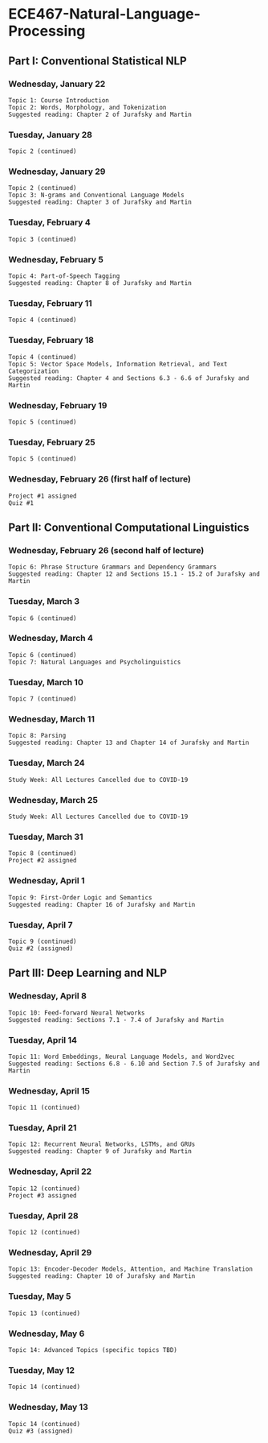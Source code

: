 # ECE467-Natural-Language-Processing

## Part I: Conventional Statistical NLP
###    Wednesday, January 22
    Topic 1: Course Introduction
    Topic 2: Words, Morphology, and Tokenization
    Suggested reading: Chapter 2 of Jurafsky and Martin
###    Tuesday, January 28
    Topic 2 (continued)
###    Wednesday, January 29
    Topic 2 (continued)
    Topic 3: N-grams and Conventional Language Models
    Suggested reading: Chapter 3 of Jurafsky and Martin
###    Tuesday, February 4
    Topic 3 (continued)
###    Wednesday, February 5
    Topic 4: Part-of-Speech Tagging
    Suggested reading: Chapter 8 of Jurafsky and Martin
###    Tuesday, February 11
    Topic 4 (continued)
###    Tuesday, February 18
    Topic 4 (continued)
    Topic 5: Vector Space Models, Information Retrieval, and Text Categorization
    Suggested reading: Chapter 4 and Sections 6.3 - 6.6 of Jurafsky and Martin
###    Wednesday, February 19
    Topic 5 (continued)
###    Tuesday, February 25
    Topic 5 (continued)
###    Wednesday, February 26 (first half of lecture)
    Project #1 assigned
    Quiz #1 

## Part II: Conventional Computational Linguistics

###    Wednesday, February 26 (second half of lecture)
    Topic 6: Phrase Structure Grammars and Dependency Grammars
    Suggested reading: Chapter 12 and Sections 15.1 - 15.2 of Jurafsky and Martin
###    Tuesday, March 3
    Topic 6 (continued)
###    Wednesday, March 4
    Topic 6 (continued)
    Topic 7: Natural Languages and Psycholinguistics
###    Tuesday, March 10
    Topic 7 (continued)
###    Wednesday, March 11
    Topic 8: Parsing
    Suggested reading: Chapter 13 and Chapter 14 of Jurafsky and Martin
###    Tuesday, March 24
    Study Week: All Lectures Cancelled due to COVID-19
###    Wednesday, March 25
    Study Week: All Lectures Cancelled due to COVID-19
###    Tuesday, March 31
    Topic 8 (continued)
    Project #2 assigned
###    Wednesday, April 1
    Topic 9: First-Order Logic and Semantics
    Suggested reading: Chapter 16 of Jurafsky and Martin
###    Tuesday, April 7
    Topic 9 (continued)
    Quiz #2 (assigned) 

## Part III: Deep Learning and NLP

###    Wednesday, April 8
    Topic 10: Feed-forward Neural Networks
    Suggested reading: Sections 7.1 - 7.4 of Jurafsky and Martin
###    Tuesday, April 14
    Topic 11: Word Embeddings, Neural Language Models, and Word2vec
    Suggested reading: Sections 6.8 - 6.10 and Section 7.5 of Jurafsky and Martin
###    Wednesday, April 15
    Topic 11 (continued)
###    Tuesday, April 21
    Topic 12: Recurrent Neural Networks, LSTMs, and GRUs
    Suggested reading: Chapter 9 of Jurafsky and Martin
###    Wednesday, April 22
    Topic 12 (continued)
    Project #3 assigned
###    Tuesday, April 28
    Topic 12 (continued)
###    Wednesday, April 29
    Topic 13: Encoder-Decoder Models, Attention, and Machine Translation
    Suggested reading: Chapter 10 of Jurafsky and Martin
###    Tuesday, May 5
    Topic 13 (continued)
###    Wednesday, May 6
    Topic 14: Advanced Topics (specific topics TBD)
###    Tuesday, May 12
    Topic 14 (continued)
###    Wednesday, May 13
    Topic 14 (continued)
    Quiz #3 (assigned) 
